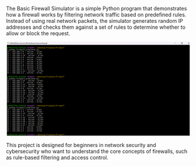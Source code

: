 The Basic Firewall Simulator is a simple Python program that demonstrates how a firewall works by filtering network traffic based on predefined rules. Instead of using real network packets, the simulator generates random IP addresses and checks them against a set of rules to determine whether to allow or block the request.

<p align="center">
  <img src="/Screenshots/firewall simulator.png" width="500" alt="Firewall Simulator"/>
</p>

This project is designed for beginners in network security and cybersecurity who want to understand the core concepts of firewalls, such as rule-based filtering and access control.

